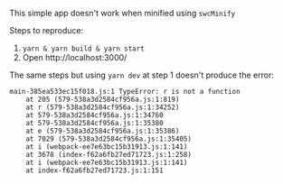 This simple app doesn't work when minified using `swcMinify`

Steps to reproduce:

1. `yarn & yarn build & yarn start`
2. Open http://localhost:3000/

The same steps but using `yarn dev` at step 1 doesn't produce the error:

```
main-385ea533ec15f018.js:1 TypeError: r is not a function
    at 205 (579-538a3d2584cf956a.js:1:819)
    at r (579-538a3d2584cf956a.js:1:34252)
    at 579-538a3d2584cf956a.js:1:34760
    at 579-538a3d2584cf956a.js:1:35380
    at e (579-538a3d2584cf956a.js:1:35386)
    at 7029 (579-538a3d2584cf956a.js:1:35405)
    at i (webpack-ee7e63bc15b31913.js:1:141)
    at 3678 (index-f62a6fb27ed71723.js:1:258)
    at i (webpack-ee7e63bc15b31913.js:1:141)
    at index-f62a6fb27ed71723.js:1:151
```
